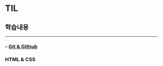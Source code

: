 # TIL
## 학습내용
---
### - [Git & Github](https://github.com/ko-wonjin/TIL/blob/main/git%26github.md)

### HTML & CSS


